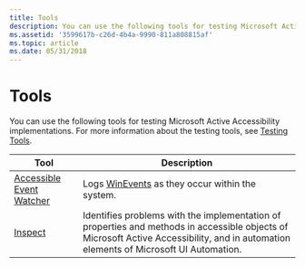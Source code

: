 ```yaml
---
title: Tools
description: You can use the following tools for testing Microsoft Active Accessibility implementations. For more information about the testing tools, see Testing Tools.
ms.assetid: '3599617b-c26d-4b4a-9990-811a808815af'
ms.topic: article
ms.date: 05/31/2018
---
```


# Tools

You can use the following tools for testing Microsoft Active Accessibility implementations. For more information about the testing tools, see [Testing Tools](testing-tools.md).



| Tool                                                     | Description                                                                                                                                                                           |
|----------------------------------------------------------|---------------------------------------------------------------------------------------------------------------------------------------------------------------------------------------|
| [Accessible Event Watcher](accessible-event-watcher.md) | Logs [WinEvents](winevents-collision169.md) as they occur within the system.                                                                                                         |
| [Inspect](inspect-objects.md)                           | Identifies problems with the implementation of properties and methods in accessible objects of Microsoft Active Accessibility, and in automation elements of Microsoft UI Automation. |



 

 

 





